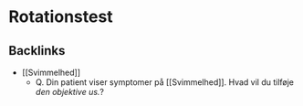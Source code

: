 # Rotationstest
## Backlinks
* [[Svimmelhed]]
	* Q. Din patient viser symptomer på [[Svimmelhed]]. Hvad vil du tilføje *den objektive us.*? 

<!-- #anki/deck/Medicine #anki/tag/med/Otolarynghology -->

<!-- {BearID:FEBFBC6C-9BEF-4280-9833-AA668A6660C1-65488-00007022FA5A0F85} -->
